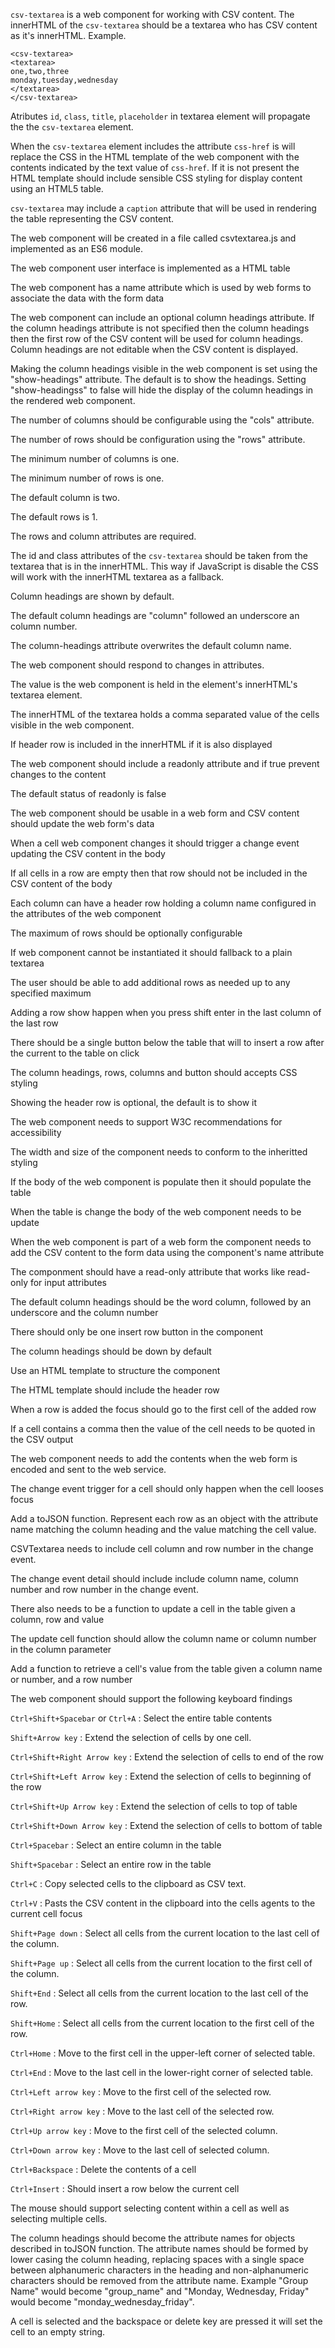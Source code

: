 `csv-textarea` is a web component for working with CSV content.  The innerHTML of the `csv-textarea` should be a textarea who has CSV content as it's innerHTML. Example.

```
<csv-textarea>
<textarea>
one,two,three
monday,tuesday,wednesday
</textarea>
</csv-textarea>
```

Atributes `id`, `class`, `title`, `placeholder` in textarea element will propagate the the `csv-textarea` element.

When the `csv-textarea` element includes the attribute `css-href` is will replace the CSS in the HTML template of the web component with the contents indicated by the text value of `css-href`. If it is not present the HTML template should include sensible CSS styling for display content using an HTML5 table.

`csv-textarea` may include a `caption` attribute that will be used in rendering the table representing the CSV content.
 
The web component will be created in a file called csvtextarea.js and implemented as an ES6 module.

The web component user interface is implemented as a HTML table

The web component has a name attribute which is used by web forms to associate the data with the form data 

The web component can include an optional column headings attribute. If the column headings attribute is not specified then the column headings then the first row of the CSV content will be used for column headings. Column headings are not editable when the CSV content is displayed.

Making the column headings visible in the web component is set using the "show-headings" attribute. The default is to show the headings. Setting "show-headingss" to false will hide the display of the column headings in the rendered web component.

The number of columns should be configurable using the "cols" attribute.

The number of rows should be configuration using the "rows" attribute.

The minimum number of columns is one.

The minimum number of rows is one.

The default column is two.

The default rows is 1.

The rows and column attributes are required.

The id and class attributes of the `csv-textarea` should be taken from the textarea that is in the innerHTML. This way if JavaScript is disable the CSS will work with the innerHTML textarea as a fallback.

Column headings are shown by default.

The default column headings are "column" followed an underscore an column number.

The column-headings attribute overwrites the default column name.

The web component should respond to changes in attributes.

The value is the web component is held in the element's innerHTML's textarea element.

The innerHTML of the textarea holds a comma separated value of the cells visible in the web component.

If header row is included in the innerHTML if it is also displayed

The web component should include a readonly attribute and if true prevent changes to the content

The default status of readonly is false

The web component should be usable in a web form and CSV content should update the web form's data

When a cell web component changes it should trigger a change event updating the CSV content in the body

If all cells in a row are empty then that row should not be included in the CSV content of the body

Each column can have a header row holding a column name configured in the attributes of the web component

The maximum of rows should be optionally configurable

If web component cannot be instantiated it should fallback to a plain textarea

The user should be able to add additional rows as needed up to any specified maximum

Adding a row show happen when you press shift enter in the last column of the last row

There should be a single button below the table that will to insert a row after the current to the table on click

The column headings, rows, columns and button should accepts CSS styling

Showing the header row is optional, the default is to show it

The web component needs to support W3C recommendations for accessibility

The width and size of the component needs to conform to the inheritted styling

If the body of the web component is populate then it should populate the table

When the table is change the body of the web component needs to be update

When the web component is part of a web form the component needs to add the CSV content to the form data using the component's name attribute

The componment should have a read-only attribute that works like read-only for input attributes

The default column headings should be the word column, followed by an underscore and the column number

There should only be one insert row button in the component

The column headings should be down by default

Use an HTML template to structure the component

The HTML template should include the header row

When a row is added the focus should  go to the first cell of the added row

If a cell contains a comma then the value of the cell needs to be quoted in the CSV output

The web component needs to add the contents when the web form is encoded and sent to the web service.

The change event trigger for a cell should only happen when the cell looses focus

Add a toJSON function. Represent each row as an object with the attribute name matching the column heading and the value matching the cell value.

CSVTextarea needs to include cell column and row number in the change event.

The change event detail should include include column name, column number and row number in the change event.

There also needs to be a function to update a cell in the table given a column, row and value

The update cell function should allow the column name or column number in the column parameter

Add a function to retrieve a cell's value from the table given a column name or number, and a row number

The web component should support the following keyboard findings

`Ctrl+Shift+Spacebar` or `Ctrl+A`
: Select the entire table contents

`Shift+Arrow key`
: Extend the selection of cells by one cell.

`Ctrl+Shift+Right Arrow key`
: Extend the selection of cells to end of the row

`Ctrl+Shift+Left Arrow key`
: Extend the selection of cells to beginning of the row

`Ctrl+Shift+Up Arrow key`
: Extend the selection of cells to top of table

`Ctrl+Shift+Down Arrow key`
: Extend the selection of cells to bottom of table

`Ctrl+Spacebar`
: Select an entire column in the table

`Shift+Spacebar`
: Select an entire row in the table

`Ctrl+C`
: Copy selected cells to the clipboard as CSV text.

`Ctrl+V`
: Pasts the CSV content in the clipboard into the cells agents to the current cell focus

`Shift+Page down`
: Select all cells from the current location to the last cell of the column.

`Shift+Page up`
: Select all cells from the current location to the first cell of the column.

`Shift+End`
: Select all cells from the current location to the last cell of the row.

`Shift+Home`
: Select all cells from the current location to the first cell of the row.

`Ctrl+Home`
: Move to the first cell in the upper-left corner of selected table.

`Ctrl+End`
: Move to the last cell in the lower-right corner of selected table.

`Ctrl+Left arrow key`
: Move to the first cell of the selected row.

`Ctrl+Right arrow key`
: Move to the last cell of the selected row.

`Ctrl+Up arrow key`
: Move to the first cell of the selected column.

`Ctrl+Down arrow key`
: Move to the last cell of selected column.

`Ctrl+Backspace`
: Delete the contents of a cell

`Ctrl+Insert`
: Should insert a row below the current cell

The mouse should support selecting content within a cell as well as selecting multiple cells.

The column headings should become the attribute names for objects described in toJSON function. The attribute names should be formed by lower casing the column heading, replacing spaces with a single space between alphanumeric characters in the heading and non-alphanumeric characters should be removed from the attribute name. Example "Group Name" would become "group_name" and "Monday, Wednesday, Friday" would become "monday_wednesday_friday".

A cell is selected and the backspace or delete key are pressed it will set the cell to an empty string.
